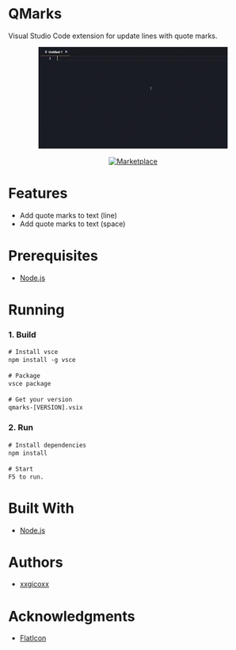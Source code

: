 # QMarks
Visual Studio Code extension for update lines with quote marks.

<p align="center">
  <img src="assets/imgs/qmarks.gif">
</p>

<p align="center">
  <a href="https://marketplace.visualstudio.com/items?itemName=xxgicoxx.qmarks">
    <img alt="Marketplace" src="https://img.shields.io/visual-studio-marketplace/d/xxgicoxx.qmarks.svg">
  </a>
</p>

# Features
* Add quote marks to text (line)
* Add quote marks to text (space)

# Prerequisites
* [Node.js](https://nodejs.org/en/)

# Running
### 1. Build
````
# Install vsce
npm install -g vsce

# Package
vsce package

# Get your version
qmarks-[VERSION].vsix
````

### 2. Run
````
# Install dependencies
npm install

# Start
F5 to run.
````

# Built With
* [Node.js](https://nodejs.org/en/)

# Authors
* [xxgicoxx](https://github.com/xxgicoxx)

# Acknowledgments
* [FlatIcon](https://www.flaticon.com/)
